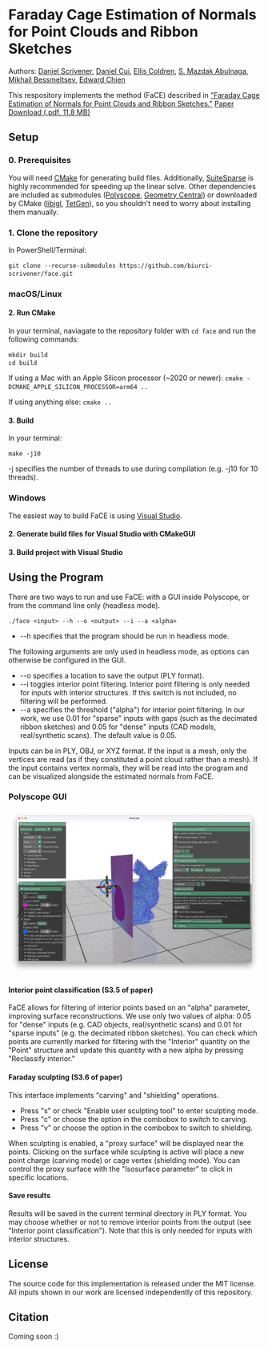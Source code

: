 # Faraday Cage Estimation of Normals for Point Clouds and Ribbon Sketches

Authors: [Daniel Scrivener](http://scrivener.studio), [Daniel Cui](https://www.linkedin.com/in/danielcui0426), [Ellis Coldren](http://especiallyellis.com/), [S. Mazdak Abulnaga](https://people.csail.mit.edu/abulnaga/), [Mikhail Bessmeltsev](https://www-labs.iro.umontreal.ca/~bmpix/), [Edward Chien](https://cs-people.bu.edu/edchien/)

This respository implements the method (FaCE) described in ["Faraday Cage Estimation of Normals for Point Clouds and Ribbon Sketches."](https://scrivener.studio/faraday)
[Paper Download (.pdf, 11.8 MB)](https://scrivener.studio/files/faraday_small.pdf)

## Setup

### 0. Prerequisites

You will need [CMake](https://cmake.org/download/) for generating build files. Additionally, [SuiteSparse](https://github.com/DrTimothyAldenDavis/SuiteSparse) is highly recommended for speeding up the linear solve. Other dependencies are included as submodules ([Polyscope](https://github.com/nmwsharp/polyscope), [Geometry Central](https://github.com/nmwsharp/geometry-central)) or downloaded by CMake ([libigl](https://github.com/libigl/libigl), [TetGen](https://wias-berlin.de/software/index.jsp?id=TetGen&lang=1)), so you shouldn't need to worry about installing them manually. 

### 1. Clone the repository

In PowerShell/Terminal:
```
git clone --recurse-submodules https://github.com/biurci-scrivener/face.git
```

### macOS/Linux

#### 2. Run CMake

In your terminal, naviagate to the repository folder with `cd face` and run the following commands:
```
mkdir build
cd build
```

If using a Mac with an Apple Silicon processor (~2020 or newer): `cmake -DCMAKE_APPLE_SILICON_PROCESSOR=arm64 ..`

If using anything else: `cmake ..`

#### 3. Build

In your terminal:

```
make -j10
```

-j specifies the number of threads to use during compilation (e.g. -j10 for 10 threads).

### Windows

The easiest way to build FaCE is using [Visual Studio](https://visualstudio.microsoft.com/).

#### 2. Generate build files for Visual Studio with CMakeGUI

#### 3. Build project with Visual Studio

## Using the Program

There are two ways to run and use FaCE: with a GUI inside Polyscope, or from the command line only (headless mode). 

```
./face <input> --h --o <output> --i --a <alpha>
```
- --h specifies that the program should be run in headless mode.

The following arguments are only used in headless mode, as options can otherwise be configured in the GUI.

- --o specifies a location to save the output (PLY format).
- --i toggles interior point filtering. Interior point filtering is only needed for inputs with interior structures. If this switch is not included, no filtering will be performed. 
- --a specifies the threshold ("alpha") for interior point filtering. In our work, we use 0.01 for "sparse" inputs with gaps (such as the decimated ribbon sketches) and 0.05 for "dense" inputs (CAD models, real/synthetic scans). The default value is 0.05.


Inputs can be in PLY, OBJ, or XYZ format. If the input is a mesh, only the vertices are read (as if they constituted a point cloud rather than a mesh). If the input contains vertex normals, they will be read into the program and can be visualized alongside the estimated normals from FaCE.

### Polyscope GUI

![Polyscope GUI after loading "bunny" input. There is a 2D slice plane that plots the max. field strength and a visualization of the input points with their estimated normals.](UI.png)

#### Interior point classification (S3.5 of paper)

FaCE allows for filtering of interior points based on an "alpha" parameter, improving surface reconstructions. We use only two values of alpha: 0.05 for "dense" inputs (e.g. CAD objects, real/synthetic scans) and 0.01 for "sparse inputs" (e.g. the decimated ribbon sketches). You can check which points are currently marked for filtering with the "Interior" quantity on the "Point" structure and update this quantity with a new alpha by pressing "Reclassify interior."

#### Faraday sculpting (S3.6 of paper)

This interface implements "carving" and "shielding" operations. 
- Press "s" or check "Enable user sculpting tool" to enter sculpting mode.
- Press "c" or choose the option in the combobox to switch to carving.
- Press "v" or choose the option in the combobox to switch to shielding.

When sculpting is enabled, a "proxy surface" will be displayed near the points. Clicking on the surface while sculpting is active will place a new point charge (carving mode) or cage vertex (shielding mode). You can control the proxy surface with the "Isosurface parameter" to click in specific locations.

#### Save results

Results will be saved in the current terminal directory in PLY format. You may choose whether or not to remove interior points from the output (see "Interior point classification"). Note that this is only needed for inputs with interior structures.

## License

The source code for this implementation is released under the MIT license. All inputs shown in our work are licensed independently of this repository.

## Citation

Coming soon :​)



